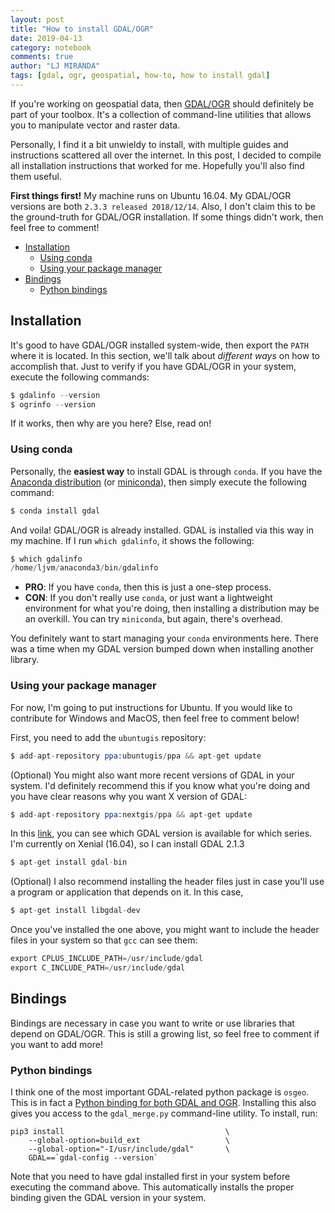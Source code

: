 ```yaml
---
layout: post
title: "How to install GDAL/OGR"
date: 2019-04-13
category: notebook
comments: true
author: "LJ MIRANDA"
tags: [gdal, ogr, geospatial, how-to, how to install gdal]
---
```


If you're working on geospatial data, then [GDAL/OGR](https://www.gdal.org/)
should definitely be part of your toolbox. It's a collection of command-line
utilities that allows you to manipulate vector and raster data. 

Personally, I find it a bit unwieldy to install, with multiple guides and
instructions scattered all over the internet.  In this post, I decided to
compile all installation instructions that worked for me. Hopefully you'll also
find them useful.

**First things first!** My machine runs on Ubuntu 16.04. My GDAL/OGR versions
are both `2.3.3 released 2018/12/14`. Also, I don't claim this to be the
ground-truth for GDAL/OGR installation. If some things didn't work, then feel
free to comment! 

- [Installation](#installation)
    + [Using conda](#using-conda)
    + [Using your package manager](#using-your-package-manager)
- [Bindings](#bindings)
    + [Python bindings](#python-bindings)

## Installation

It's good to have GDAL/OGR installed system-wide, then export the `PATH` where
it is located. In this section, we'll talk about *different ways* on how to
accomplish that. Just to verify if you have GDAL/OGR in your system, execute the
following commands:

```s
$ gdalinfo --version
$ ogrinfo --version
```

If it works, then why are you here? Else, read on!

### Using conda

Personally, the **easiest way** to install GDAL is through `conda`. If you have
the [Anaconda distribution](https://www.anaconda.com/) (or
[miniconda](https://docs.conda.io/en/latest/miniconda.html)), then simply
execute the following command:

```s
$ conda install gdal
```

And voila! GDAL/OGR is already installed. GDAL is installed via this way in my
machine. If I run `which gdalinfo`, it shows the following:

```s
$ which gdalinfo
/home/ljvm/anaconda3/bin/gdalinfo
```

- **PRO**: If you have `conda`, then this is just a one-step process. 
- **CON**: If you don't really use `conda`, or just want a lightweight
    environment for what you're doing, then installing a distribution may be an
    overkill. You can try `miniconda`, but again, there's overhead.

You definitely want to start managing your `conda` environments here. There was
a time when my GDAL version bumped down when installing another library.

### Using your package manager

For now, I'm going to put instructions for Ubuntu. If you would like to
contribute for Windows and MacOS, then feel free to comment below!

First, you need to add the `ubuntugis` repository:

```s
$ add-apt-repository ppa:ubuntugis/ppa && apt-get update
```

(Optional) You might also want more recent versions of GDAL in your system. I'd
definitely recommend this if you know what you're doing and you have clear
reasons why you want X version of GDAL:

```s
$ add-apt-repository ppa:nextgis/ppa && apt-get update 
```

In this [link](
https://launchpad.net/~ubuntugis/+archive/ubuntu/ppa?field.series_filter=), you
can see which GDAL version is available for which series. I'm currently on
Xenial (16.04), so I can install GDAL 2.1.3


```s
$ apt-get install gdal-bin
```

(Optional) I also recommend installing the header files just in case you'll use
a program or application that depends on it. In this case, 

```s
$ apt-get install libgdal-dev
```

Once you've installed the one above, you might want to include the header files
in your system so that `gcc` can see them:

```s
export CPLUS_INCLUDE_PATH=/usr/include/gdal
export C_INCLUDE_PATH=/usr/include/gdal
```

## Bindings

Bindings are necessary in case you want to write or use libraries that depend on
GDAL/OGR. This is still a growing list, so feel free to comment if you want to
add more!

### Python bindings

I think one of the most important GDAL-related python package is `osgeo`. This
is in fact a [Python binding for both GDAL and OGR](https://pypi.org/project/GDAL/).
Installing this also gives you access to the `gdal_merge.py` command-line
utility. To install, run:

```
pip3 install                                    \
    --global-option=build_ext                   \ 
    --global-option="-I/usr/include/gdal"       \
    GDAL==`gdal-config --version`
```

Note that you need to have gdal installed first in your system before executing
the command above. This automatically installs the proper binding given the
GDAL version in your system. 
